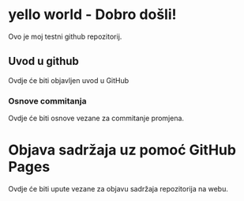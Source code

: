 # yello world - Dobro došli!
  Ovo je moj testni github repozitorij.

## Uvod u github

  Ovdje će biti objavljen uvod u GitHub

### Osnove commitanja

  Ovdje će biti osnove vezane za commitanje promjena.

# Objava sadržaja uz pomoć GitHub Pages

  Ovdje će biti upute vezane za objavu sadržaja repozitorija na webu.
  
